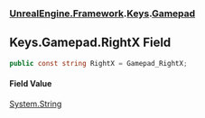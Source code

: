 ### [UnrealEngine.Framework](UnrealEngine_Framework.md 'UnrealEngine.Framework').[Keys](Keys.md 'UnrealEngine.Framework.Keys').[Gamepad](Keys_Gamepad.md 'UnrealEngine.Framework.Keys.Gamepad')
## Keys.Gamepad.RightX Field
```csharp
public const string RightX = Gamepad_RightX;
```
#### Field Value
[System.String](https://docs.microsoft.com/en-us/dotnet/api/System.String 'System.String')

